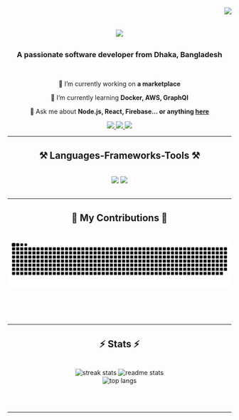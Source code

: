 <img align="right" src="https://visitor-badge.laobi.icu/badge?page_id=sksajib111.sksajib111" />

<h1 align="center">
    <img src="https://readme-typing-svg.herokuapp.com/?font=Righteous&size=35&center=true&vCenter=true&width=500&height=70&duration=4000&lines=Hi+There!+👋;+I'm+Md.Ashifur+Rahaman;+I'm+a+MERN+Stack+Developer;" />
</h1>

<h3 align="center">A passionate software developer from Dhaka, Bangladesh</h3>

<br/>

<div align="center">
 
 🔭 I’m currently working on **a marketplace**
 
 🌱 I’m currently learning **Docker, AWS, GraphQl**

💬 Ask me about **Node.js, React, Firebase... or anything [here](https://github.com/sksajib111)**


 </div>
 
<div align="center"> 
  <a href="mailto:ashifurrahamansajib@gmail.com">
    <img src="https://img.shields.io/badge/Gmail-333333?style=for-the-badge&logo=gmail&logoColor=red" />
  </a>
  <a href="https://www.linkedin.com/in/md-ashifur007/" target="_blank">
    <img src="https://img.shields.io/badge/LinkedIn-0077B5?style=for-the-badge&logo=linkedin&logoColor=white" target="_blank" />
  </a>
  <a href="https://mdashifur.netlify.app/" target="_blank">
     <img src="https://img.shields.io/badge/Portfolio-FF5722?style=for-the-badge&logo=todoist&logoColor=white" target="_blank" /> <!-- sqlite, safari, google-chrome are other good icon options -->
  </a>
</div>

 <hr/>
 
<h2 align="center">⚒️ Languages-Frameworks-Tools ⚒️</h2>
<br/>
<div align="center">
    <img src="https://skillicons.dev/icons?i=react,bootstrap,html,css,vscode,github,figma,tailwind,git" />
    <img src="https://skillicons.dev/icons?i=nodejs,javascript,typescript,express,firebase,mongodb,nextjs,mysql" /><br>
</div>

<br/>
<hr/>

<div align="center">
  <h2>🐍 My Contributions 🐍</h2>
  <br>
  <img alt="snake eating my contributions" src="https://github.com/sksajib111/sksajib111/blob/output/github-contribution-grid-snake.svg" />
  
  <br/><br/><br/>
</div>

<hr/>

<h2 align="center">⚡ Stats ⚡</h2>
<br>
<div align=center>
<!--     [![GitHub Streak](https://github-readme-streak-stats-rho-pink.vercel.app?user=sksajib111&theme=blux)](https://git.io/streak-stats) -->
  <img width=390 src="https://github-readme-streak-stats-rho-pink.vercel.app?user=sksajib111&theme=react" alt="streak stats"/>
  <img width=390 src="https://github-readme-stats-salesp07.vercel.app/api?username=sksajib111&count_private=true&show_icons=true&theme=react&rank_icon=github&border_radius=10" alt="readme stats" />
  <br/>
  <img width=325 align="center" src="https://github-readme-stats-salesp07.vercel.app/api/top-langs/?username=sksajib111&hide=HTML&langs_count=8&layout=compact&theme=react&border_radius=10&size_weight=0.5&count_weight=0.5&exclude_repo=github-readme-stats" alt="top langs" />
</div>

<br/><br/>

<hr/>



